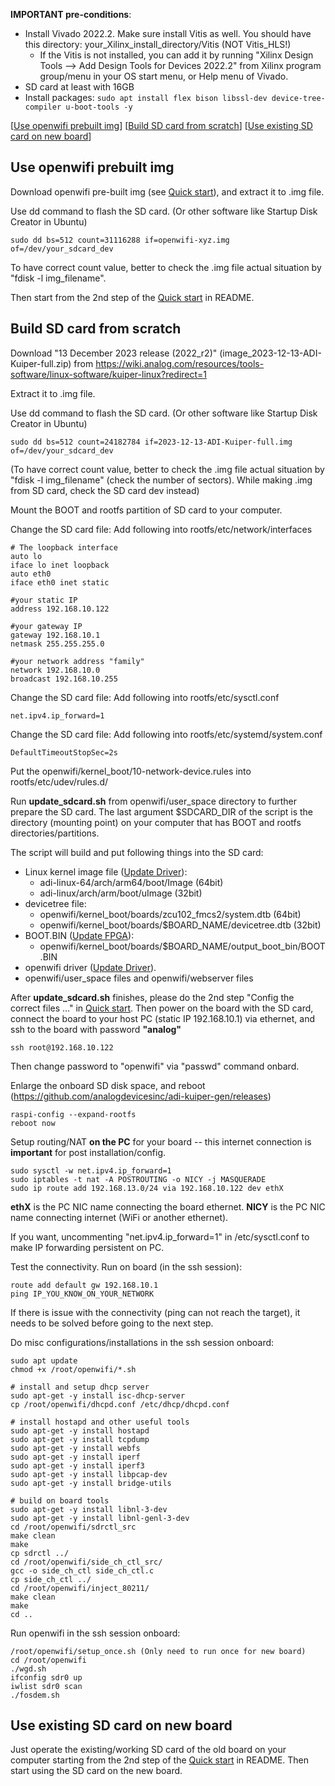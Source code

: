 **IMPORTANT pre-conditions**:
- Install Vivado 2022.2. Make sure install Vitis as well. You should have this directory: your_Xilinx_install_directory/Vitis (NOT Vitis_HLS!)
  - If the Vitis is not installed, you can add it by running "Xilinx Design Tools --> Add Design Tools for Devices 2022.2" from Xilinx program group/menu in your OS start menu, or Help menu of Vivado.
- SD card at least with 16GB
- Install packages: `sudo apt install flex bison libssl-dev device-tree-compiler u-boot-tools -y`

[[Use openwifi prebuilt img](#Use-openwifi-prebuilt-img)]
[[Build SD card from scratch](#Build-SD-card-from-scratch)]
[[Use existing SD card on new board](#Use-existing-SD-card-on-new-board)]

## Use openwifi prebuilt img

Download openwifi pre-built img (see [Quick start](../../README.md#quick-start)), and extract it to .img file.

Use dd command to flash the SD card. (Or other software like Startup Disk Creator in Ubuntu)
```
sudo dd bs=512 count=31116288 if=openwifi-xyz.img of=/dev/your_sdcard_dev
```
To have correct count value, better to check the .img file actual situation by "fdisk -l img_filename".

Then start from the 2nd step of the [Quick start](../../README.md#quick-start) in README.

## Build SD card from scratch

Download "13 December 2023 release (2022_r2)" (image_2023-12-13-ADI-Kuiper-full.zip) from https://wiki.analog.com/resources/tools-software/linux-software/kuiper-linux?redirect=1

Extract it to .img file.

Use dd command to flash the SD card. (Or other software like Startup Disk Creator in Ubuntu)
```
sudo dd bs=512 count=24182784 if=2023-12-13-ADI-Kuiper-full.img of=/dev/your_sdcard_dev
```

(To have correct count value, better to check the .img file actual situation by "fdisk -l img_filename" (check the number of sectors). While making .img from SD card, check the SD card dev instead)

Mount the BOOT and rootfs partition of SD card to your computer.

Change the SD card file: Add following into rootfs/etc/network/interfaces
```
# The loopback interface
auto lo
iface lo inet loopback
auto eth0
iface eth0 inet static

#your static IP
address 192.168.10.122

#your gateway IP
gateway 192.168.10.1
netmask 255.255.255.0

#your network address "family"
network 192.168.10.0
broadcast 192.168.10.255
```

Change the SD card file: Add following into rootfs/etc/sysctl.conf
```
net.ipv4.ip_forward=1
```

Change the SD card file: Add following into rootfs/etc/systemd/system.conf
```
DefaultTimeoutStopSec=2s
```

Put the openwifi/kernel_boot/10-network-device.rules into rootfs/etc/udev/rules.d/

Run **update_sdcard.sh** from openwifi/user_space directory to further prepare the SD card. The last argument $SDCARD_DIR of the script is the directory (mounting point) on your computer that has BOOT and rootfs directories/partitions.

The script will build and put following things into the SD card:
  - Linux kernel image file ([Update Driver](../../README.md#Update-Driver)): 
    - adi-linux-64/arch/arm64/boot/Image (64bit)
    - adi-linux/arch/arm/boot/uImage (32bit)
  - devicetree file:
    - openwifi/kernel_boot/boards/zcu102_fmcs2/system.dtb (64bit)
    - openwifi/kernel_boot/boards/$BOARD_NAME/devicetree.dtb (32bit)
  - BOOT.BIN ([Update FPGA](../../README.md#Update-FPGA)):
    - openwifi/kernel_boot/boards/$BOARD_NAME/output_boot_bin/BOOT.BIN
  - openwifi driver ([Update Driver](../../README.md#Update-Driver)).
  - openwifi/user_space files and openwifi/webserver files

After **update_sdcard.sh** finishes, please do the 2nd step "Config the correct files ..." in [Quick start](../../README.md#quick-start). Then power on the board with the SD card, connect the board to your host PC (static IP 192.168.10.1) via ethernet, and ssh to the board with password **"analog"**
```
ssh root@192.168.10.122
```

Then change password to "openwifi" via "passwd" command onbard.

Enlarge the onboard SD disk space, and reboot (https://github.com/analogdevicesinc/adi-kuiper-gen/releases)
```
raspi-config --expand-rootfs
reboot now
```
Setup routing/NAT **on the PC** for your board -- this internet connection is **important** for post installation/config.
```
sudo sysctl -w net.ipv4.ip_forward=1
sudo iptables -t nat -A POSTROUTING -o NICY -j MASQUERADE
sudo ip route add 192.168.13.0/24 via 192.168.10.122 dev ethX
```
**ethX** is the PC NIC name connecting the board ethernet. **NICY** is the PC NIC name connecting internet (WiFi or another ethernet).

If you want, uncommenting "net.ipv4.ip_forward=1" in /etc/sysctl.conf to make IP forwarding persistent on PC.

Test the connectivity. Run on board (in the ssh session):
```
route add default gw 192.168.10.1
ping IP_YOU_KNOW_ON_YOUR_NETWORK
```
If there is issue with the connectivity (ping can not reach the target), it needs to be solved before going to the next step.

Do misc configurations/installations in the ssh session onboard:
```
sudo apt update
chmod +x /root/openwifi/*.sh

# install and setup dhcp server
sudo apt-get -y install isc-dhcp-server
cp /root/openwifi/dhcpd.conf /etc/dhcp/dhcpd.conf

# install hostapd and other useful tools
sudo apt-get -y install hostapd
sudo apt-get -y install tcpdump
sudo apt-get -y install webfs
sudo apt-get -y install iperf
sudo apt-get -y install iperf3
sudo apt-get -y install libpcap-dev
sudo apt-get -y install bridge-utils

# build on board tools
sudo apt-get -y install libnl-3-dev
sudo apt-get -y install libnl-genl-3-dev
cd /root/openwifi/sdrctl_src
make clean
make
cp sdrctl ../
cd /root/openwifi/side_ch_ctl_src/
gcc -o side_ch_ctl side_ch_ctl.c
cp side_ch_ctl ../
cd /root/openwifi/inject_80211/
make clean
make
cd ..
```

Run openwifi in the ssh session onboard:
```
/root/openwifi/setup_once.sh (Only need to run once for new board)
cd /root/openwifi
./wgd.sh
ifconfig sdr0 up
iwlist sdr0 scan
./fosdem.sh
```

## Use existing SD card on new board

Just operate the existing/working SD card of the old board on your computer starting from the 2nd step of the [Quick start](../../README.md#quick-start) in README. Then start using the SD card on the new board.

